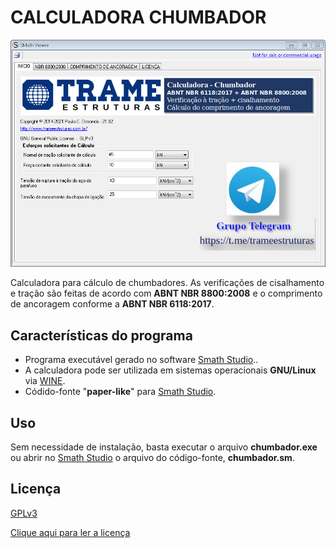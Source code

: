 # CALCULADORA CHUMBADOR

![](chumbador.png)


Calculadora para cálculo de chumbadores. As verificações de cisalhamento e tração são feitas de acordo com **ABNT NBR 8800:2008** e o comprimento de ancoragem conforme a  **ABNT NBR 6118:2017**. 

## Características do programa

- Programa executável gerado no software [Smath Studio](https://en.smath.com/view/SMathStudio/summary)..
- A calculadora pode ser utilizada em sistemas operacionais **GNU/Linux** via [WINE](https://www.winehq.org).
- Códido-fonte "**paper-like**" para [Smath Studio](https://en.smath.com/view/SMathStudio/summary).


## Uso

Sem necessidade de instalação, basta executar o arquivo **chumbador.exe** ou abrir no [Smath Studio](https://en.smath.com/view/SMathStudio/summary) o arquivo do código-fonte, **chumbador.sm**.


## Licença


[GPLv3](http://www.gnu.org/licenses/)

[Clique aqui para ler a licença](license.txt)





